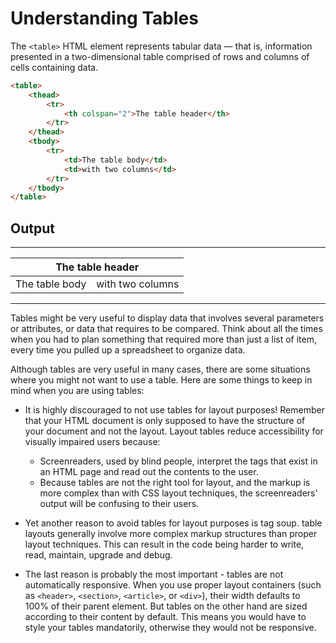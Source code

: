 # Understanding Tables

The `<table>` HTML element represents tabular data — that is, information presented in a two-dimensional table comprised of rows and columns of cells containing data.

```html
<table>
    <thead>
        <tr>
            <th colspan="2">The table header</th>
        </tr>
    </thead>
    <tbody>
        <tr>
            <td>The table body</td>
            <td>with two columns</td>
        </tr>
    </tbody>
</table>
```
## Output
---
<table>
    <thead>
        <tr>
            <th colspan="2">The table header</th>
        </tr>
    </thead>
    <tbody>
        <tr>
            <td>The table body</td>
            <td>with two columns</td>
        </tr>
    </tbody>
</table>

---

Tables might be very useful to display data that involves several parameters or attributes, or data that requires to be compared. Think about all the times when you had to plan something that required more than just a list of item, every time you pulled up a spreadsheet to organize data.

Although tables are very useful in many cases, there are some situations where you might not want to use a table. Here are some things to keep in mind when you are using tables: 

* It is highly discouraged to not use tables for layout purposes! Remember that your HTML document is only supposed to have the structure of your document and not the layout. Layout tables reduce accessibility for visually impaired users because:
    * Screenreaders, used by blind people, interpret the tags that exist in an HTML page and read out the contents to the user. 
    * Because tables are not the right tool for layout, and the markup is more complex than with CSS layout techniques, the screenreaders' output will be confusing to their users.

* Yet another reason to avoid tables for layout purposes is tag soup. table layouts generally involve more complex markup structures than proper layout techniques. This can result in the code being harder to write, read, maintain, upgrade and debug.
* The last reason is probably the most important - tables are not automatically responsive. When you use proper layout containers (such as `<header>`, `<section>`, `<article>`, or `<div>`), their width defaults to 100% of their parent element. But tables on the other hand are sized according to their content by default. This means you would have to style your tables mandatorily, otherwise they would not be responsive.